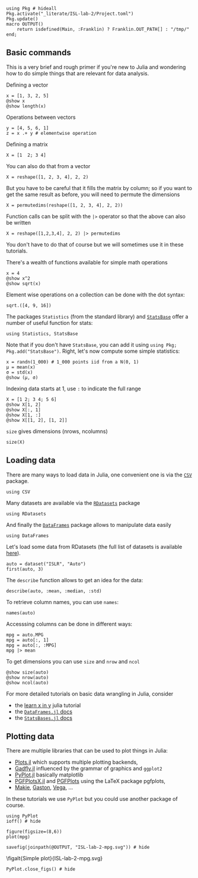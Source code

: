 <!--This file was generated, do not modify it.-->
````julia:ex1
using Pkg # hideall
Pkg.activate("_literate/ISL-lab-2/Project.toml")
Pkg.update()
macro OUTPUT()
    return isdefined(Main, :Franklin) ? Franklin.OUT_PATH[] : "/tmp/"
end;
````

## Basic commands

This is a very brief and rough primer if you're new to Julia and wondering how to do simple things that are relevant for data analysis.

Defining a vector

````julia:ex2
x = [1, 3, 2, 5]
@show x
@show length(x)
````

Operations between vectors

````julia:ex3
y = [4, 5, 6, 1]
z = x .+ y # elementwise operation
````

Defining a matrix

````julia:ex4
X = [1  2; 3 4]
````

You can also do that from a vector

````julia:ex5
X = reshape([1, 2, 3, 4], 2, 2)
````

But you have to be careful that it fills the matrix by column; so if you want to get the same result as before, you will need to permute the dimensions

````julia:ex6
X = permutedims(reshape([1, 2, 3, 4], 2, 2))
````

Function calls can be split with the `|>` operator so that the above can also be written

````julia:ex7
X = reshape([1,2,3,4], 2, 2) |> permutedims
````

You don't have to do that of course but we will sometimes use it in these tutorials.

There's a wealth of functions available for simple math operations

````julia:ex8
x = 4
@show x^2
@show sqrt(x)
````

Element wise operations on a collection can be done with the dot syntax:

````julia:ex9
sqrt.([4, 9, 16])
````

The packages `Statistics` (from the standard library) and [`StatsBase`](https://github.com/JuliaStats/StatsBase.jl) offer a number of useful function for stats:

````julia:ex10
using Statistics, StatsBase
````

Note that if you don't have `StatsBase`, you can add it using `using Pkg; Pkg.add("StatsBase")`.
Right, let's now compute some simple statistics:

````julia:ex11
x = randn(1_000) # 1_000 points iid from a N(0, 1)
μ = mean(x)
σ = std(x)
@show (μ, σ)
````

Indexing data starts at 1, use `:` to indicate the full range

````julia:ex12
X = [1 2; 3 4; 5 6]
@show X[1, 2]
@show X[:, 1]
@show X[1, :]
@show X[[1, 2], [1, 2]]
````

`size` gives dimensions (nrows, ncolumns)

````julia:ex13
size(X)
````

## Loading data

There are many ways to load data in Julia, one convenient one is via the [`CSV`](https://github.com/JuliaData/CSV.jl) package.

````julia:ex14
using CSV
````

Many datasets are available via the [`RDatasets`](https://github.com/JuliaStats/RDatasets.jl) package

````julia:ex15
using RDatasets
````

And finally the [`DataFrames`](https://github.com/JuliaData/DataFrames.jl) package allows to manipulate data easily

````julia:ex16
using DataFrames
````

Let's load some data from RDatasets (the full list of datasets is available [here](http://vincentarelbundock.github.io/Rdatasets/datasets.html)).

````julia:ex17
auto = dataset("ISLR", "Auto")
first(auto, 3)
````

The `describe` function allows to get an idea for the data:

````julia:ex18
describe(auto, :mean, :median, :std)
````

To retrieve column names, you can use `names`:

````julia:ex19
names(auto)
````

Accesssing columns can be done in different ways:

````julia:ex20
mpg = auto.MPG
mpg = auto[:, 1]
mpg = auto[:, :MPG]
mpg |> mean
````

To get dimensions you can use `size` and `nrow` and `ncol`

````julia:ex21
@show size(auto)
@show nrow(auto)
@show ncol(auto)
````

For more detailed tutorials on basic data wrangling in Julia, consider

* the [learn x in y](https://learnxinyminutes.com/docs/julia/) julia tutorial
* the [`DataFrames.jl` docs](http://juliadata.github.io/DataFrames.jl/latest/)
* the [`StatsBases.jl` docs](https://juliastats.org/StatsBase.jl/latest/)

## Plotting data

There are multiple libraries that can be used to  plot things in Julia:

* [Plots.jl](https://github.com/JuliaPlots/Plots.jl) which supports multiple plotting backends,
* [Gadfly.jl](https://github.com/GiovineItalia/Gadfly.jl) influenced by the grammar of graphics and `ggplot2`
* [PyPlot.jl](https://github.com/JuliaPy/PyPlot.jl) basically matplotlib
* [PGFPlotsX.jl](https://github.com/KristofferC/PGFPlotsX.jl) and [PGFPlots](https://github.com/JuliaTeX/PGFPlots.jl) using the LaTeX package  pgfplots,
* [Makie](https://github.com/JuliaPlots/Makie.jl), [Gaston](https://github.com/mbaz/Gaston.jl), [Vega](https://github.com/queryverse/VegaLite.jl), ...

In these tutorials we use `PyPlot` but you could use another package of course.

````julia:ex22
using PyPlot
ioff() # hide

figure(figsize=(8,6))
plot(mpg)

savefig(joinpath(@OUTPUT, "ISL-lab-2-mpg.svg")) # hide
````

\figalt{Simple plot}{ISL-lab-2-mpg.svg}

````julia:ex23
PyPlot.close_figs() # hide
````

